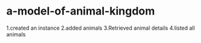 # a-model-of-animal-kingdom
1.created an instance
2.added animals
3.Retrieved animal details
4.listed all animals
